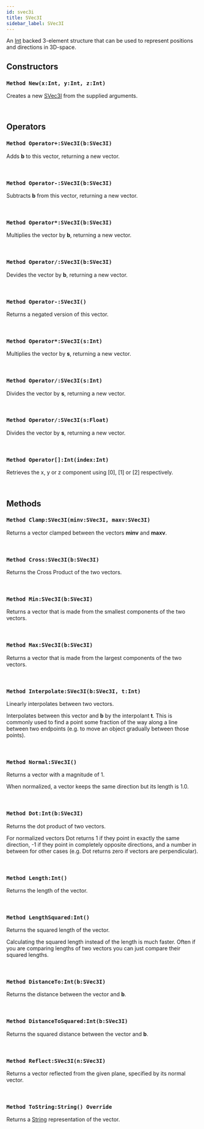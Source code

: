 ```yaml
---
id: svec3i
title: SVec3I
sidebar_label: SVec3I
---
```


An [Int](../../../brl/brl.blitz/#int) backed 3-element structure that can be used to represent positions and directions in 3D-space.


## Constructors

### `Method New(x:Int, y:Int, z:Int)`

Creates a new [SVec3I](../../../brl/brl.vector/svec3i) from the supplied arguments.

<br/>

## Operators

### `Method Operator+:SVec3I(b:SVec3I)`

Adds <b>b</b> to this vector, returning a new vector.

<br/>

### `Method Operator-:SVec3I(b:SVec3I)`

Subtracts <b>b</b> from this vector, returning a new vector.

<br/>

### `Method Operator*:SVec3I(b:SVec3I)`

Multiplies the vector by <b>b</b>, returning a new vector.

<br/>

### `Method Operator/:SVec3I(b:SVec3I)`

Devides the vector by <b>b</b>, returning a new vector.

<br/>

### `Method Operator-:SVec3I()`

Returns a negated version of this vector.

<br/>

### `Method Operator*:SVec3I(s:Int)`

Multiplies the vector by <b>s</b>, returning a new vector.

<br/>

### `Method Operator/:SVec3I(s:Int)`

Divides the vector by <b>s</b>, returning a new vector.

<br/>

### `Method Operator/:SVec3I(s:Float)`

Divides the vector by <b>s</b>, returning a new vector.

<br/>

### `Method Operator[]:Int(index:Int)`

Retrieves the x, y or z component using [0], [1] or [2] respectively.

<br/>

## Methods

### `Method Clamp:SVec3I(minv:SVec3I, maxv:SVec3I)`

Returns a vector clamped between the vectors <b>minv</b> and <b>maxv</b>.

<br/>

### `Method Cross:SVec3I(b:SVec3I)`

Returns the Cross Product of the two vectors.

<br/>

### `Method Min:SVec3I(b:SVec3I)`

Returns a vector that is made from the smallest components of the two vectors.

<br/>

### `Method Max:SVec3I(b:SVec3I)`

Returns a vector that is made from the largest components of the two vectors.

<br/>

### `Method Interpolate:SVec3I(b:SVec3I, t:Int)`

Linearly interpolates between two vectors.

Interpolates between this vector and <b>b</b> by the interpolant <b>t</b>.
This is commonly used to find a point some fraction of the way along a line between two endpoints (e.g. to move an object gradually between those points).


<br/>

### `Method Normal:SVec3I()`

Returns a vector with a magnitude of 1.

When normalized, a vector keeps the same direction but its length is 1.0.


<br/>

### `Method Dot:Int(b:SVec3I)`

Returns the dot product of two vectors.

For normalized vectors Dot returns 1 if they point in exactly the same direction, -1 if they point in completely opposite directions,
and a number in between for other cases (e.g. Dot returns zero if vectors are perpendicular).


<br/>

### `Method Length:Int()`

Returns the length of the vector.

<br/>

### `Method LengthSquared:Int()`

Returns the squared length of the vector.

Calculating the squared length instead of the length is much faster.
Often if you are comparing lengths of two vectors you can just compare their squared lengths.


<br/>

### `Method DistanceTo:Int(b:SVec3I)`

Returns the distance between the vector and <b>b</b>.

<br/>

### `Method DistanceToSquared:Int(b:SVec3I)`

Returns the squared distance between the vector and <b>b</b>.

<br/>

### `Method Reflect:SVec3I(n:SVec3I)`

Returns a vector reflected from the given plane, specified by its normal vector.

<br/>

### `Method ToString:String() Override`

Returns a [String](../../../brl/brl.blitz/#string) representation of the vector.

<br/>

